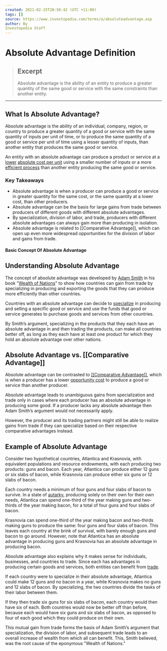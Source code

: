 ```yaml
---
created: 2021-02-25T20:50:42 (UTC +11:00)
tags: []
source: https://www.investopedia.com/terms/a/absoluteadvantage.asp
author: By
Investopedia Staff
---
```


# Absolute Advantage Definition

> ## Excerpt
> Absolute advantage is the ability of an entity to produce a greater quantity of the same good or service with the same constraints than another entity.

---
## What Is Absolute Advantage?

Absolute advantage is the ability of an individual, company, region, or country to produce a greater quantity of a good or service with the same quantity of inputs per unit of time, or to produce the same quantity of a good or service per unit of time using a lesser quantity of inputs, than another entity that produces the same good or service.

An entity with an absolute advantage can produce a product or service at a [lower](https://www.investopedia.com/terms/l/low-cost-producer.asp) [absolute cost per unit](https://www.investopedia.com/terms/u/unitcost.asp) using a smaller number of inputs or a more [efficient process](https://www.investopedia.com/terms/e/efficiency.asp) than another entity producing the same good or service.

### Key Takeaways

-   Absolute advantage is when a producer can produce a good or service in greater quantity for the same cost, or the same quantity at a lower cost, than other producers.
-   Absolute advantage can be the basis for large gains from trade between producers of different goods with different absolute advantages.
-   By specialization, division of labor, and trade, producers with different absolute advantages can always gain more than producing in isolation.
-   Absolute advantage is related to [[Comparative Advantage]], which can open up even more widespread opportunities for the division of labor and gains from trade.

#### Basic Concept Of Absolute Advantage

## Understanding Absolute Advantage

The concept of absolute advantage was developed by [Adam Smith](https://www.investopedia.com/updates/adam-smith-economics/) in his book "[Wealth of Nations](https://www.investopedia.com/updates/adam-smith-wealth-of-nations/)" to show how countries can gain from trade by specializing in producing and exporting the goods that they can produce more efficiently than other countries.

Countries with an absolute advantage can decide to [specialize](https://www.investopedia.com/terms/s/specialization.asp) in producing and selling a specific good or service and use the funds that good or service generates to purchase goods and services from other countries.

By Smith’s argument, specializing in the products that they each have an absolute advantage in and then trading the products, can make all countries better off, as long as they each have at least one product for which they hold an absolute advantage over other nations.

## Absolute Advantage vs. [[Comparative Advantage]]

Absolute advantage can be contrasted to [[[Comparative Advantage]]](https://www.investopedia.com/terms/c/comparativeadvantage.asp), which is when a producer has a lower [opportunity cost](https://www.investopedia.com/terms/o/opportunitycost.asp) to produce a good or service than another producer.

Absolute advantage leads to unambiguous gains from specialization and trade only in cases where each producer has an absolute advantage in producing some good. If a producer lacks any absolute advantage then Adam Smith’s argument would not necessarily apply.

However, the producer and its trading partners might still be able to realize gains from trade if they can specialize based on their respective comparative advantages instead.

## Example of Absolute Advantage

Consider two hypothetical countries, Atlantica and Krasnovia, with equivalent populations and resource endowments, with each producing two products: guns and bacon. Each year, Atlantica can produce either 12 guns or six slabs of bacon, while Krasnovia can produce either six guns or 12 slabs of bacon.

Each country needs a minimum of four guns and four slabs of bacon to survive. In a state of [autarky](https://www.investopedia.com/terms/a/autarky.asp), producing solely on their own for their own needs, Atlantica can spend one-third of the year making guns and two-thirds of the year making bacon, for a total of four guns and four slabs of bacon.

Krasnovia can spend one-third of the year making bacon and two-thirds making guns to produce the same: four guns and four slabs of bacon. This leaves each country at the brink of survival, with barely enough guns and bacon to go around. However, note that Atlantica has an absolute advantage in producing guns and Krasnovia has an absolute advantage in producing bacon.

Absolute advantage also explains why it makes sense for individuals, businesses, and countries to trade. Since each has advantages in producing certain goods and services, both entities can benefit from [trade](https://www.investopedia.com/terms/t/trade.asp).

If each country were to specialize in their absolute advantage, Atlantica could make 12 guns and no bacon in a year, while Krasnovia makes no guns and 12 slabs of bacon. By specializing, the two countries divide the tasks of their labor between them.

If they then trade six guns for six slabs of bacon, each country would then have six of each. Both countries would now be better off than before, because each would have six guns and six slabs of bacon, as opposed to four of each good which they could produce on their own.

This mutual gain from trade forms the basis of Adam Smith’s argument that specialization, the division of labor, and subsequent trade leads to an overall increase of wealth from which all can benefit. This, Smith believed, was the root cause of the eponymous "Wealth of Nations."
